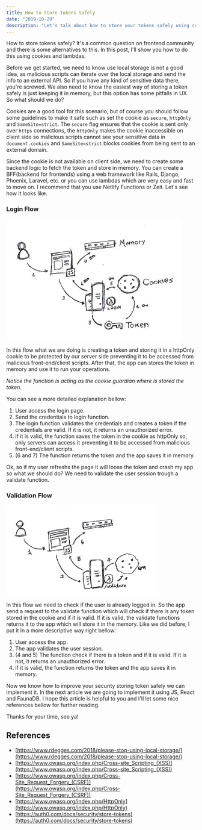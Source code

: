 ```yaml
---
title: How to Store Tokens Safely
date: "2019-10-29"
description: "Let's talk about how to store your tokens safely using cookies and lambdas."
---
```


How to store tokens safely? It's a common question on frontend community and there is some alternatives to this. In this post, I'll show you how to do this using cookies and lambdas.

Before we get started, we need to know use local storage is not a good idea, as malicious scripts can iterate over the local storage and send the info to an external API. So if you have any kind of sensitive data there, you're screwed. We also need to know the easiest way of storing a token safely is just keeping it in memory, but this option has some pitfalls in UX. So what should we do?

Cookies are a good tool for this scenario, but of course you should follow some guidelines to make it safe such as set the cookie as `secure`, `httpOnly` and `SameSite=strict`. The `secure` flag ensures that the cookie is sent only over `https` connections, the `httpOnly` makes the cookie inaccessible on client side so malicious scripts cannot see your sensitive data in `document.cookies` and `SameSite=strict` blocks cookies from being sent to an external domain.

Since the cookie is not available on client side, we need to create some backend logic to fetch the token and store in memory. You can create a BFF(backend for frontends) using a web framework like Rails, Django, Phoenix, Laravel, etc. or you can use lambdas which are very easy and fast to move on. I recommend that you use Netlify Functions or Zeit. Let's see how it looks like.

### Login Flow

![Login Flow](./login-flow.png)

In this flow what we are doing is creating a token and storing it in a httpOnly cookie to be protected by our server side preventing it to be accessed from malicious front-end/client scripts. After that, the app can stores the token in memory and use it to run your operations. 

*Notice the function is acting as the cookie guardian where is stored the token.*

You can see a more detailed explanation bellow:

1. User access the login page.
2. Send the credentials to login function.
3. The login function validates the credentials and creates a token if the credentials are valid. If it is not, it returns an unauthorized error.
4. If it is valid, the function saves the token in the cookie as httpOnly so, only servers can access it preventing it to be accessed from malicious front-end/client scripts.
5. (6 and 7) The function returns the token and the app saves it in memory.


Ok, so if my user refreshs the page it will loose the token and crash my app so what we should do? We need to validate the user session trough a validate function.

### Validation Flow

![Validate Flow](./validate-flow.png)

In this flow we need to check if the user is already logged in. So the app send a request to the validate function which will check if there is any token stored in the cookie and if it is valid. If it is valid, the validate functions returns it to the app which will store it in the memory. Like we did before, I put it in a more descriptive way right bellow:

1. User access the app.
2. The app validates the user session.
3. (4 and 5) The function check if there is a token and if it is valid. If it is not, it returns an unauthorized error.
6. If it is valid, the function returns the token and the app saves it in memory. 

Now we know how to improve your security storing token safely we can implement it. In the next article we are going to implement it using JS, React and FaunaDB. I hope this article is helpful to you and I'll let some nice references bellow for further reading.

Thanks for your time, see ya!

## References
- [https://www.rdegges.com/2018/please-stop-using-local-storage/](https://www.rdegges.com/2018/please-stop-using-local-storage/)
- [https://www.owasp.org/index.php/Cross-site_Scripting_(XSS)](https://www.owasp.org/index.php/Cross-site_Scripting_(XSS))
- [https://www.owasp.org/index.php/Cross-Site_Request_Forgery_(CSRF)](https://www.owasp.org/index.php/Cross-Site_Request_Forgery_(CSRF))
- [https://www.owasp.org/index.php/HttpOnly](https://www.owasp.org/index.php/HttpOnly)
- [https://auth0.com/docs/security/store-tokens](https://auth0.com/docs/security/store-tokens)





